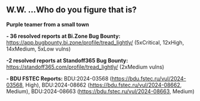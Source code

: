 ## W.W. ...Who do you figure that is?
**Purple teamer from a small town**

**- 36 resolved reports at Bi.Zone Bug Bounty:** https://app.bugbounty.bi.zone/profile/tread_lightly/ (5xCritical, 12xHigh, 14xMedium, 5xLow vulns)

**-2 resolved reports at Standoff365 Bug Bounty:** https://standoff365.com/profile/tread_lightly/ (2xMedium vulns)

**- BDU FSTEC Reports:** BDU:2024-03568 (https://bdu.fstec.ru/vul/2024-03568, High), BDU:2024-08662 (https://bdu.fstec.ru/vul/2024-08662, Medium), BDU:2024-08663 (https://bdu.fstec.ru/vul/2024-08663, Medium)

